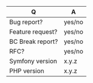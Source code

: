 | Q                | A
| ---------------- | -----
| Bug report?      | yes/no
| Feature request? | yes/no
| BC Break report? | yes/no
| RFC?             | yes/no
| Symfony version  | x.y.z
| PHP version      | x.y.z

<!--
- Please fill in this template according to your issue.
- For support request or how-tos, visit https://symfony.com/support
- Otherwise, replace this comment by the description of your issue.
-->
